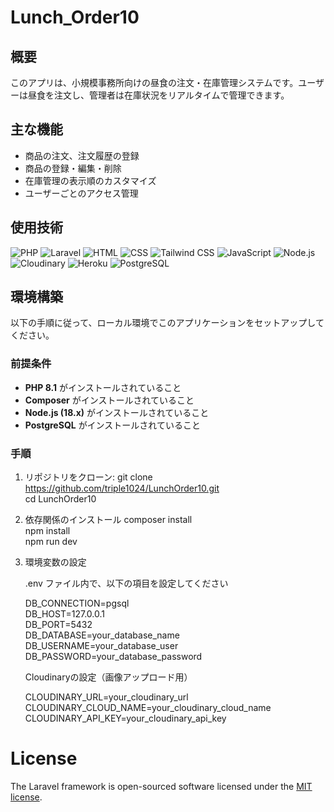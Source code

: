 # Lunch_Order10

## 概要
このアプリは、小規模事務所向けの昼食の注文・在庫管理システムです。ユーザーは昼食を注文し、管理者は在庫状況をリアルタイムで管理できます。

## 主な機能
- 商品の注文、注文履歴の登録
- 商品の登録・編集・削除
- 在庫管理の表示順のカスタマイズ
- ユーザーごとのアクセス管理

## 使用技術

![PHP](https://img.shields.io/badge/PHP-8.1-777BB4?style=for-the-badge&logo=php&logoColor=white)
![Laravel](https://img.shields.io/badge/Laravel-10.10-FF2D20?style=for-the-badge&logo=laravel&logoColor=white)
![HTML](https://img.shields.io/badge/HTML5-E34F26?style=for-the-badge&logo=html5&logoColor=white)
![CSS](https://img.shields.io/badge/CSS3-1572B6?style=for-the-badge&logo=css3&logoColor=white)
![Tailwind CSS](https://img.shields.io/badge/TailwindCSS-3.x-06B6D4?style=for-the-badge&logo=tailwindcss&logoColor=white)
![JavaScript](https://img.shields.io/badge/JavaScript-ES6-F7DF1E?style=for-the-badge&logo=javascript&logoColor=black)
![Node.js](https://img.shields.io/badge/Node.js-18.x-339933?style=for-the-badge&logo=node.js&logoColor=white)
![Cloudinary](https://img.shields.io/badge/Cloudinary-Cloud_Service-3448C5?style=for-the-badge&logo=cloudinary&logoColor=white)
![Heroku](https://img.shields.io/badge/Heroku-Hosting-430098?style=for-the-badge&logo=heroku&logoColor=white)
![PostgreSQL](https://img.shields.io/badge/PostgreSQL-Database-4169E1?style=for-the-badge&logo=postgresql&logoColor=white)


## 環境構築

以下の手順に従って、ローカル環境でこのアプリケーションをセットアップしてください。

### 前提条件
- **PHP 8.1** がインストールされていること
- **Composer** がインストールされていること
- **Node.js (18.x)** がインストールされていること
- **PostgreSQL** がインストールされていること

### 手順
1. リポジトリをクローン:
    git clone https://github.com/triple1024/LunchOrder10.git<br>
    cd LunchOrder10

2. 依存関係のインストール
    composer install<br>
    npm install<br>
    npm run dev<br>

3. 環境変数の設定

    .env ファイル内で、以下の項目を設定してください

    DB_CONNECTION=pgsql<br>
    DB_HOST=127.0.0.1<br>
    DB_PORT=5432<br>
    DB_DATABASE=your_database_name<br>
    DB_USERNAME=your_database_user<br>
    DB_PASSWORD=your_database_password

    Cloudinaryの設定（画像アップロード用）

    CLOUDINARY_URL=your_cloudinary_url<br>
    CLOUDINARY_CLOUD_NAME=your_cloudinary_cloud_name<br>
    CLOUDINARY_API_KEY=your_cloudinary_api_key


# License

The Laravel framework is open-sourced software licensed under the [MIT license](https://opensource.org/licenses/MIT).
